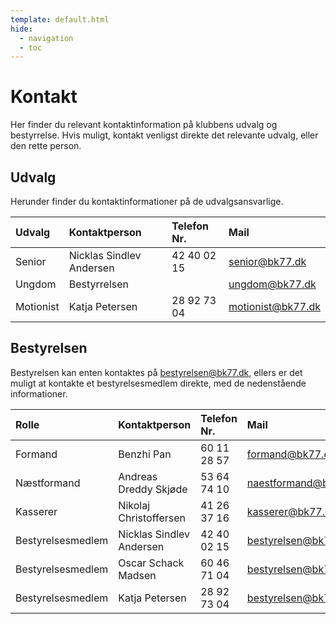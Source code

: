 ```yaml
---
template: default.html
hide:
  - navigation
  - toc
---
```


# Kontakt

Her finder du relevant kontaktinformation på klubbens udvalg og bestyrrelse. Hvis muligt, kontakt venligst direkte det relevante udvalg, eller den rette person.

## Udvalg

Herunder finder du kontaktinformationer på de udvalgsansvarlige.

<center>

| Udvalg    | Kontaktperson            | Telefon Nr. | Mail              |
| :-------- | :----------------------- | :---------- | :---------------- |
| Senior    | Nicklas Sindlev Andersen | 42 40 02 15 | senior@bk77.dk    |
| Ungdom    | Bestyrrelsen             |             | ungdom@bk77.dk    |
| Motionist | Katja Petersen           | 28 92 73 04 | motionist@bk77.dk |

</center>

## Bestyrelsen

Bestyrelsen kan enten kontaktes på bestyrelsen@bk77.dk, ellers er det muligt at kontakte et bestyrelsesmedlem direkte, med de nedenstående informationer.

<center>

| Rolle             | Kontaktperson            | Telefon Nr. | Mail                 |
| :---------------- | :----------------------- | :---------- | :------------------- |
| Formand           | Benzhi Pan               | 60 11 28 57 | formand@bk77.dk      |
| Næstformand       | Andreas Dreddy Skjøde    | 53 64 74 10 | naestformand@bk77.dk |
| Kasserer          | Nikolaj Christoffersen   | 41 26 37 16 | kasserer@bk77.dk     |
| Bestyrelsesmedlem | Nicklas Sindlev Andersen | 42 40 02 15 | bestyrelsen@bk77.dk  |
| Bestyrelsesmedlem | Oscar Schack Madsen      | 60 46 71 04 | bestyrelsen@bk77.dk  |
| Bestyrelsesmedlem | Katja Petersen           | 28 92 73 04 | bestyrelsen@bk77.dk  |

</center>
